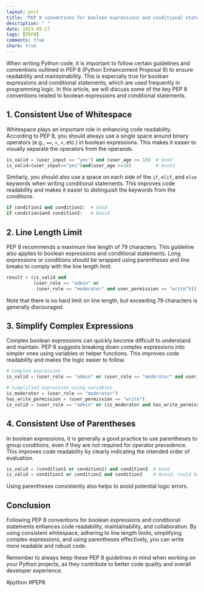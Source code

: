 ```yaml
---
layout: post
title: "PEP 8 conventions for boolean expressions and conditional statements"
description: " "
date: 2023-09-27
tags: [PEP8]
comments: true
share: true
---
```


When writing Python code, it is important to follow certain guidelines and conventions outlined in PEP 8 (Python Enhancement Proposal 8) to ensure readability and maintainability. This is especially true for boolean expressions and conditional statements, which are used frequently in programming logic. In this article, we will discuss some of the key PEP 8 conventions related to boolean expressions and conditional statements.

## 1. Consistent Use of Whitespace

Whitespace plays an important role in enhancing code readability. According to PEP 8, you should always use a single space around binary operators (e.g., `==`, `<`, `>`, etc.) in boolean expressions. This makes it easier to visually separate the operators from the operands.

```python
is_valid = (user_input == "yes") and (user_age >= 18)  # Good
is_valid=(user_input=="yes")and(user_age >=18)         # Avoid
```

Similarly, you should also use a space on each side of the `if`, `elif`, and `else` keywords when writing conditional statements. This improves code readability and makes it easier to distinguish the keywords from the conditions.

```python
if condition1 and condition2:  # Good
if condition1and condition2:   # Avoid
```

## 2. Line Length Limit

PEP 8 recommends a maximum line length of 79 characters. This guideline also applies to boolean expressions and conditional statements. Long expressions or conditions should be wrapped using parentheses and line breaks to comply with the line length limit.

```python
result = (is_valid and
          (user_role == "admin" or
           (user_role == "moderator" and user_permission == "write")))  # Good
```

Note that there is no hard limit on line length, but exceeding 79 characters is generally discouraged.

## 3. Simplify Complex Expressions

Complex boolean expressions can quickly become difficult to understand and maintain. PEP 8 suggests breaking down complex expressions into simpler ones using variables or helper functions. This improves code readability and makes the logic easier to follow.

```python
# Complex expression
is_valid = (user_role == "admin" or (user_role == "moderator" and user_permission == "write"))

# Simplified expression using variables
is_moderator = (user_role == "moderator")
has_write_permission = (user_permission == "write")
is_valid = (user_role == "admin" or (is_moderator and has_write_permission))
```

## 4. Consistent Use of Parentheses

In boolean expressions, it is generally a good practice to use parentheses to group conditions, even if they are not required for operator precedence. This improves code readability by clearly indicating the intended order of evaluation.

```python
is_valid = (condition1 or condition2) and condition3  # Good
is_valid = condition1 or condition2 and condition3    # Avoid, could be ambiguous
```

Using parentheses consistently also helps to avoid potential logic errors.

## Conclusion

Following PEP 8 conventions for boolean expressions and conditional statements enhances code readability, maintainability, and collaboration. By using consistent whitespace, adhering to line length limits, simplifying complex expressions, and using parentheses effectively, you can write more readable and robust code.

Remember to always keep these PEP 8 guidelines in mind when working on your Python projects, as they contribute to better code quality and overall developer experience.

\#python #PEP8